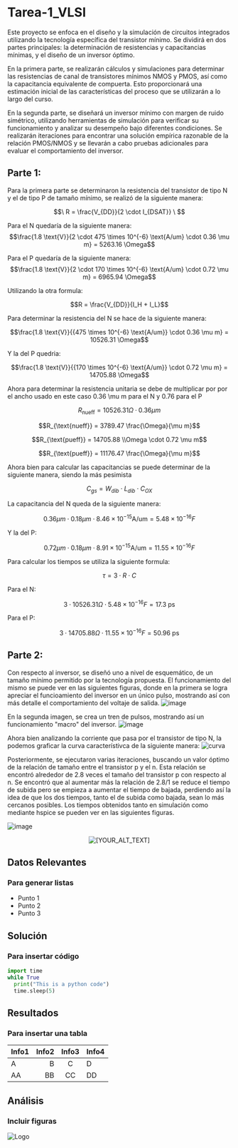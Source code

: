 # Tarea-1_VLSI
Este proyecto se enfoca en el diseño y la simulación de circuitos integrados utilizando la tecnología específica del transistor mínimo. Se dividirá en dos partes principales: la determinación de resistencias y capacitancias mínimas, y el diseño de un inversor óptimo.

En la primera parte, se realizarán cálculos y simulaciones para determinar las resistencias de canal de transistores mínimos NMOS y PMOS, así como la capacitancia equivalente de compuerta. Esto proporcionará una estimación inicial de las características del proceso que se utilizarán a lo largo del curso.

En la segunda parte, se diseñará un inversor mínimo con margen de ruido simétrico, utilizando herramientas de simulación para verificar su funcionamiento y analizar su desempeño bajo diferentes condiciones. Se realizarán iteraciones para encontrar una solución empírica razonable de la relación PMOS/NMOS y se llevarán a cabo pruebas adicionales para evaluar el comportamiento del inversor.

## Parte 1:
Para la primera parte se determinaron la resistencia del transistor de tipo N y el de tipo P de tamaño mínimo, se realizó de la siguiente manera:

$$\ R = \frac{V_{DD}}{2 \cdot I_{DSAT}} \ $$ 

Para el N quedaría de la siguiente manera:
$$\frac{1.8 \text{V}}{2 \cdot 475 \times 10^{-6} \text{A/um} \cdot 0.36 \mu m} = 5263.16  \Omega$$


Para el P quedaría de la siguiente manera:
$$\frac{1.8 \text{V}}{2 \cdot 170 \times 10^{-6} \text{A/um} \cdot 0.72 \mu m} = 6965.94  \Omega$$

Utilizando la otra formula:

$$R = \frac{V_{DD}}{I_H + I_L}$$

Para determinar la resistencia del N se hace de la siguiente manera:

$$\frac{1.8 \text{V}}{{475 \times 10^{-6} \text{A/um}} \cdot 0.36 \mu m}  = 10526.31 \Omega$$

Y la del P quedria:

$$\frac{1.8 \text{V}}{{170 \times 10^{-6} \text{A/um}} \cdot 0.72 \mu m} = 14705.88 \Omega$$

Ahora para determinar la resistencia unitaria se debe de multiplicar por por el ancho usado en este caso 0.36 \mu m para el N y 0.76 para el P 

$$R_{\text{nueff}} = 10526.31 \Omega \cdot 0.36 \mu m$$

$$R_{\text{nueff}} = 3789.47 \frac{\Omega}{\mu m}$$

$$R_{\text{pueff}} = 14705.88 \\Omega \cdot 0.72 \mu m$$

$$R_{\text{pueff}} = 11176.47 \frac{\Omega}{\mu m}$$

Ahora bien para calcular las capacitancias se puede determinar de la siguiente manera, siendo la más pesimista

$$C_{gs} = W_{dib} \cdot L_{dib} \cdot C_{OX}$$

La capacitancia del N queda de la siguiente manera:

$$0.36 \mu m \cdot 0.18 \mu m \cdot 8.46 \times 10^{-15} \text{A/um} = 5.48 \times 10^{-16} F $$

Y la del P:

$$0.72 \mu m \cdot 0.18 \mu m \cdot 8.91 \times 10^{-15} \text{A/um} = 11.55 \times 10^{-16} F $$

Para calcular los tiempos se utiliza la siguiente formula:

$$\tau = 3 \cdot R \cdot C$$

Para el N:

$$3 \cdot 10526.31 \Omega \cdot 5.48 \times 10^{-16} F = 17.3 \ \text{ps}$$

Para el P:

$$3 \cdot 14705.88 \Omega \cdot 11.55 \times 10^{-16} F = 50.96 \ \text{ps}$$
## Parte 2:
Con respecto al inversor, se diseñó uno a nivel de esquemático, de un tamaño mínimo permitido por la tecnología propuesta. El funcionamiento del mismo se puede ver en las siguientes figuras, donde en la primera se logra apreciar el funcioamiento del inversor en un único pulso, mostrando así con más detalle el comportamiento del voltaje de salida.
![image](https://github.com/Rmarino25/Tarea-1_VLSI/assets/110320407/40297304-6ed0-4d2c-b9e2-d01c9d4f35ec)

En la segunda imagen, se crea un tren de pulsos, mostrando así un funcionamiento "macro" del inversor.
![image](https://github.com/Rmarino25/Tarea-1_VLSI/assets/110320407/dd250a39-cf4c-4e9f-8a62-de82065af6fb)

Ahora bien analizando la corriente que pasa por el transistor de tipo N, la podemos graficar la curva característivca de la siguiente manera:
![curva](https://github.com/Rmarino25/Tarea-1_VLSI/assets/110353604/ce6679be-bba1-4808-a52b-e00c02c8c602)

Posteriormente, se ejecutaron varias iteraciones, buscando un valor óptimo de la relación de tamaño entre el transistor p y el n. Esta relación se encontró alrededor de 2.8 veces el tamaño del transistor p con respecto al n. Se encontró que al aumentar más la relación de 2.8/1 se reduce el tiempo de subida pero se empieza a aumentar el tiempo de bajada, perdiendo así la idea de que los dos tiempos, tanto el de subida como bajada, sean lo más cercanos posibles. Los tiempos obtenidos tanto en simulación como mediante hspice se pueden ver en las siguientes figuras.

![image](https://github.com/Rmarino25/Tarea-1_VLSI/assets/110320407/737b5224-d381-435d-9fe3-570fca60536c)

<p align="center">
    <img src="https://github.com/Rmarino25/Tarea-1_VLSI/assets/110320407/f30aa16d-900e-4dc8-945f-f7b0db4eb34e" alt="[YOUR_ALT_TEXT]"/>
</p>


## Datos Relevantes
### Para generar listas
* Punto 1
* Punto 2
* Punto 3
## Solución
### Para insertar código
```python
import time
while True
  print("This is a python code")
  time.sleep(5)
```
## Resultados
### Para insertar una tabla 

|  Info1  |  Info2  |  Info3  |  Info4  |
|  :---  |  ---:  |  :---:  |  ---  |
|  A  |  B  |  C  |  D  |
|  AA  |  BB  |  CC  |  DD  |

## Análisis
### Incluir figuras 
![Logo](figuras/Firma_TEC.png)
